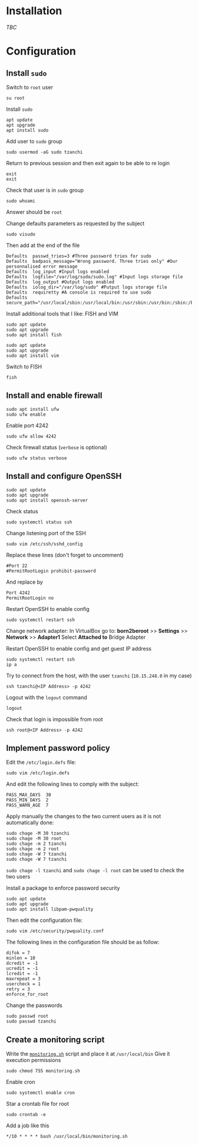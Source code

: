# Installation

*TBC*

# Configuration

## Install `sudo`

Switch to `root` user
```
su root
```
Install `sudo`
```
apt update
apt upgrade
apt install sudo
```
Add user to `sudo` group
```
sudo usermod -aG sudo tzanchi
```
Return to previous session and then exit again to be able to re login
```
exit
exit
```
Check that user is in `sudo` group
```
sudo whoami
```
Answer should be `root`

Change defaults parameters as requested by the subject
```
sudo visudo
```
Then add at the end of the file
```
Defaults  passwd_tries=3 #Three password tries for sudo
Defaults  badpass_message="Wrong password. Three tries only" #Our personnalised error message
Defaults  log_input #Input logs enabled
Defaults  logfile="/var/log/sudo/sudo.log" #Input logs storage file
Defaults  log_output #Output logs enabled
Defaults  iolog_dir="/var/log/sudo" #Putput logs storage file
Defaults  requiretty #A console is required to use sudo
Defaults  secure_path="/usr/local/sbin:/usr/local/bin:/usr/sbin:/usr/bin:/sbin:/bin:/snap/bin"
```

Install additional tools that I like: FISH and VIM
```
sudo apt update
sudo apt upgrade
sudo apt install fish

sudo apt update
sudo apt upgrade
sudo apt install vim
```
Switch to FISH
```
fish
```

## Install and enable firewall
```
sudo apt install ufw
sudo ufw enable
```
Enable port 4242
```
sudo ufw allow 4242
```
Check firewall status (`verbose` is optional)
```
sudo ufw status verbose
```

## Install and configure OpenSSH
```
sudo apt update
sudo apt upgrade
sudo apt install openssh-server
```
Check status 
```
sudo systemctl status ssh
```
Change listening port of the SSH
```
sudo vim /etc/ssh/sshd_config
```
Replace these lines (don't forget to uncomment)
```
#Port 22
#PermitRootLogin prohibit-password
```
And replace by
```
Port 4242
PermitRootLogin no
```
Restart OpenSSH to enable config
```
sudo systemctl restart ssh
```
Change network adapter:
In VirtualBox go to:
**born2beroot** >> **Settings** >> **Network** >> **Adapter1**
Select **Attached to** Bridge Adapter

Restart OpenSSH to enable config and get guest IP address
```
sudo systemctl restart ssh
ip a
```

Try to connect from the host, with the user `tzanchi` (`10.15.248.0` in my case)
```
ssh tzanchi@<IP Address> -p 4242
```
Logout with the `logout` command
```
logout
```
Check that login is impossible from root 
```
ssh root@<IP Address> -p 4242
```

## Implement password policy
Edit the `/etc/login.defs` file:
```
sudo vim /etc/login.defs
```
And edit the following lines to comply with the subject:
```
PASS_MAX_DAYS  30
PASS_MIN_DAYS  2
PASS_WARN_AGE  7
```
Apply manually the changes to the two current users as it is not automatically done:
```
sudo chage -M 30 tzanchi
sudo chage -M 30 root
sudo chage -m 2 tzanchi
sudo chage -m 2 root
sudo chage -W 7 tzanchi
sudo chage -W 7 tzanchi
```
`sudo chage -l tzanchi` and `sudo chage -l root` can be used to check the two users

Install a package to enforce password security 
```
sudo apt update
sudo apt upgrade
sudo apt install libpam-pwquality
```
Then edit the configuration file:
```
sudo vim /etc/security/pwquality.conf
```
The following lines in the configuration file should be as follow:
```
difok = 7
minlen = 10
dcredit = -1
ucredit = -1
lcredit = -1
maxrepeat = 3
usercheck = 1
retry = 3
enforce_for_root
```
Change the passwords
```
sudo passwd root
sudo passwd tzanchi
```

## Create a monitoring script
Write the [`monitoring.sh`](https://github.com/theozanchi/42_Berlin_Born2beRoot/blob/main/monitoring.sh) script and place it at `/usr/local/bin`
Give it execution permissions
```
sudo chmod 755 monitoring.sh
```
Enable cron
```
sudo systemctl enable cron
```
Star a crontab file for root
```
sudo crontab -e
```
Add a job like this
```
*/10 * * * * bash /usr/local/bin/monitoring.sh
```
